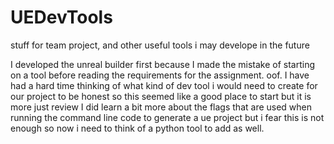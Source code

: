 # UEDevTools
stuff for team project, and other useful tools i may develope in the future

I developed the unreal builder first because I made the mistake of starting on a tool before reading the requirements for the assignment. oof.
I have had a hard time thinking of what kind of dev tool i would need to create for our project to be honest so this seemed like a good place to start but it is more just review
I did learn a bit more about the flags that are used when running the command line code to generate a ue project but i fear this is not enough so now i need to think of a python tool to add as well. 
